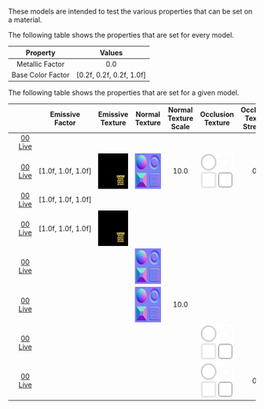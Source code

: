 These models are intended to test the various properties that can be set on a material.

The following table shows the properties that are set for every model.


Property | **Values**
:---: | :---:
Metallic Factor | 0.0
Base Color Factor | [0.2f,&nbsp;0.2f,&nbsp;0.2f,&nbsp;1.0f]


The following table shows the properties that are set for a given model.


| | | Emissive Factor | Emissive Texture | Normal Texture | Normal Texture Scale | Occlusion Texture | Occlusion Texture Strength
:---: | :---: | :---: | :---: | :---: | :---: | :---: | :---:
[<img src="ReferenceImages/Material_00.png" align="middle">](Material_00.gltf) | [00](Material_00.gltf)<br>[Live](https://sandbox.babylonjs.com/) |   |   |   |   |   |
[<img src="ReferenceImages/Material_01.png" align="middle">](Material_01.gltf) | [00](Material_01.gltf)<br>[Live](https://sandbox.babylonjs.com/) | [1.0f,&nbsp;1.0f,&nbsp;1.0f] | <img src="Textures/Emissive_Plane.png" height="72" width="72" align="middle"> | <img src="Textures/Normal_Plane.png" height="72" width="72" align="middle"> | 10.0 | <img src="Textures/Occlusion_Plane.png" height="72" width="72" align="middle"> | 0.5   |
[<img src="ReferenceImages/Material_02.png" align="middle">](Material_02.gltf) | [00](Material_02.gltf)<br>[Live](https://sandbox.babylonjs.com/) | [1.0f,&nbsp;1.0f,&nbsp;1.0f] |   |   |   |   |   |
[<img src="ReferenceImages/Material_03.png" align="middle">](Material_03.gltf) | [00](Material_03.gltf)<br>[Live](https://sandbox.babylonjs.com/) | [1.0f,&nbsp;1.0f,&nbsp;1.0f] | <img src="Textures/Emissive_Plane.png" height="72" width="72" align="middle"> |   |   |   |   |
[<img src="ReferenceImages/Material_04.png" align="middle">](Material_04.gltf) | [00](Material_04.gltf)<br>[Live](https://sandbox.babylonjs.com/) |   |   | <img src="Textures/Normal_Plane.png" height="72" width="72" align="middle"> |   |   |   |
[<img src="ReferenceImages/Material_05.png" align="middle">](Material_05.gltf) | [00](Material_05.gltf)<br>[Live](https://sandbox.babylonjs.com/) |   |   | <img src="Textures/Normal_Plane.png" height="72" width="72" align="middle"> | 10.0 |   |   |
[<img src="ReferenceImages/Material_06.png" align="middle">](Material_06.gltf) | [00](Material_06.gltf)<br>[Live](https://sandbox.babylonjs.com/) |   |   |   |   | <img src="Textures/Occlusion_Plane.png" height="72" width="72" align="middle"> |   |
[<img src="ReferenceImages/Material_07.png" align="middle">](Material_07.gltf) | [00](Material_07.gltf)<br>[Live](https://sandbox.babylonjs.com/) |   |   |   |   | <img src="Textures/Occlusion_Plane.png" height="72" width="72" align="middle"> | 0.5   |

